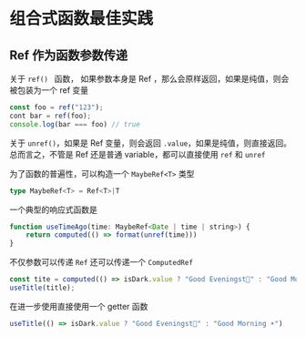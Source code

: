 # 组合式函数最佳实践
## Ref 作为函数参数传递
关于 `ref() ` 函数， 如果参数本身是 Ref ，那么会原样返回，如果是纯值，则会被包装为一个 ref 变量
```js
const foo = ref("123");
cont bar = ref(foo);
console.log(bar === foo) // true
```
关于 `unref()`，如果是 Ref 变量，则会返回 `.value`，如果是纯值，则直接返回。
总而言之，不管是 Ref 还是普通 variable，都可以直接使用 `ref` 和 `unref `

为了函数的普遍性，可以构造一个 `MaybeRef<T>` 类型
```ts
type MaybeRef<T> = Ref<T>|T
```

一个典型的响应式函数是
```js
function useTimeAgo(time: MaybeRef<Date | time | string>) {
	return computed(() => format(unref(time)))
}
```
不仅参数可以传递 `Ref` 还可以传递一个 `ComputedRef`
```js
const tite = computed(() => isDark.value ? "Good Eveningst🌙" : "Good Morning ☀")
useTitle(title);
```

在进一步使用直接使用一个 getter 函数
```js
useTitle(() => isDark.value ? "Good Eveningst🌙" : "Good Morning ☀")
```
